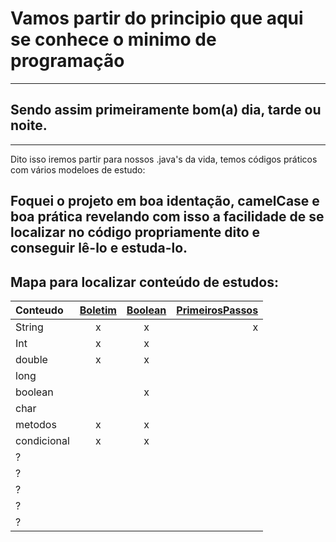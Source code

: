 # Vamos partir do principio que aqui se conhece o minimo de programação
--------
## Sendo assim primeiramente bom(a) dia, tarde ou noite.
--------
Dito isso iremos partir para nossos .java's da vida, temos códigos práticos com vários modeloes de estudo:

Foquei o projeto em boa identação, camelCase e boa prática revelando com isso a facilidade de se localizar no código propriamente dito e conseguir lê-lo e estuda-lo.
----
## Mapa para localizar conteúdo de estudos:

| Conteudo | <a href src="https://github.com/AndreLOWestphal/estudos-em-java/blob/main/MEU-PROJETO/src/edu/basico/BoletimEstudantil.java">Boletim | <a href src="https://github.com/AndreLOWestphal/estudos-em-java/blob/main/MEU-PROJETO/src/edu/basico/Boolean.java">Boolean | <a href src="https://github.com/AndreLOWestphal/estudos-em-java/blob/main/MEU-PROJETO/src/edu/basico/PrimeirosPassos.java"> PrimeirosPassos |
|:---------|:--------:|:---------:|---------:|
|  String  |    x     |     x     |     x    |
|  Int     |    x     |     x     |         |
|  double  |    x     |     x     |         |
|  long    |         |          |         |
|  boolean |         |      x    |         |
|  char    |         |          |         |
|  metodos |    x     |     x     |         |
|  condicional |     x    |     x     |         |
|  ? |         |          |         |
|  ? |         |          |         |
|  ? |         |          |         |
|  ? |         |          |         |
|  ? |         |          |         |
